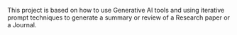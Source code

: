 This project is based on how to use Generative AI tools and using iterative prompt techniques to generate a summary or review of a Research paper or a Journal.
